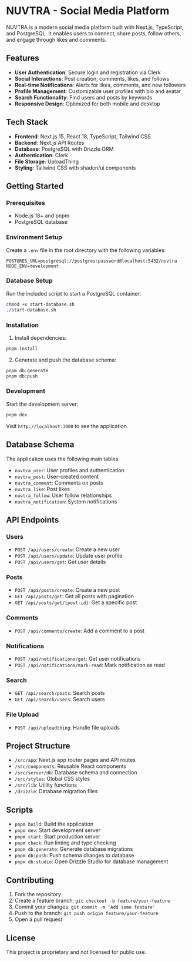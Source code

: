 # NUVTRA - Social Media Platform

NUVTRA is a modern social media platform built with Next.js, TypeScript, and PostgreSQL. It enables users to connect, share posts, follow others, and engage through likes and comments.

## Features

- **User Authentication**: Secure login and registration via Clerk
- **Social Interactions**: Post creation, comments, likes, and follows
- **Real-time Notifications**: Alerts for likes, comments, and new followers
- **Profile Management**: Customizable user profiles with bio and avatar
- **Search Functionality**: Find users and posts by keywords
- **Responsive Design**: Optimized for both mobile and desktop

## Tech Stack

- **Frontend**: Next.js 15, React 18, TypeScript, Tailwind CSS
- **Backend**: Next.js API Routes
- **Database**: PostgreSQL with Drizzle ORM
- **Authentication**: Clerk
- **File Storage**: UploadThing
- **Styling**: Tailwind CSS with shadcn/ui components

## Getting Started

### Prerequisites

- Node.js 18+ and pnpm
- PostgreSQL database

### Environment Setup

Create a `.env` file in the root directory with the following variables:

```
POSTGRES_URL=postgresql://postgres:password@localhost:5432/nuvtra
NODE_ENV=development
```

### Database Setup

Run the included script to start a PostgreSQL container:

```bash
chmod +x start-database.sh
./start-database.sh
```

### Installation

1. Install dependencies:

```bash
pnpm install
```

2. Generate and push the database schema:

```bash
pnpm db:generate
pnpm db:push
```

### Development

Start the development server:

```bash
pnpm dev
```

Visit `http://localhost:3000` to see the application.

## Database Schema

The application uses the following main tables:

- `nuvtra_user`: User profiles and authentication
- `nuvtra_post`: User-created content
- `nuvtra_comment`: Comments on posts
- `nuvtra_like`: Post likes
- `nuvtra_follow`: User follow relationships
- `nuvtra_notification`: System notifications

## API Endpoints

### Users

- `POST /api/users/create`: Create a new user
- `POST /api/users/update`: Update user profile
- `POST /api/users/get`: Get user details

### Posts

- `POST /api/posts/create`: Create a new post
- `GET /api/posts/get`: Get all posts with pagination
- `GET /api/posts/get/[post-id]`: Get a specific post

### Comments

- `POST /api/comments/create`: Add a comment to a post

### Notifications

- `POST /api/notifications/get`: Get user notifications
- `POST /api/notifications/mark-read`: Mark notification as read

### Search

- `GET /api/search/posts`: Search posts
- `GET /api/search/users`: Search users

### File Upload

- `POST /api/uploadthing`: Handle file uploads

## Project Structure

- `/src/app`: Next.js app router pages and API routes
- `/src/components`: Reusable React components
- `/src/server/db`: Database schema and connection
- `/src/styles`: Global CSS styles
- `/src/lib`: Utility functions
- `/drizzle`: Database migration files

## Scripts

- `pnpm build`: Build the application
- `pnpm dev`: Start development server
- `pnpm start`: Start production server
- `pnpm check`: Run linting and type checking
- `pnpm db:generate`: Generate database migrations
- `pnpm db:push`: Push schema changes to database
- `pnpm db:studio`: Open Drizzle Studio for database management

## Contributing

1. Fork the repository
2. Create a feature branch: `git checkout -b feature/your-feature`
3. Commit your changes: `git commit -m 'Add some feature'`
4. Push to the branch: `git push origin feature/your-feature`
5. Open a pull request

## License

This project is proprietary and not licensed for public use.
